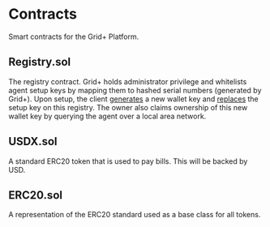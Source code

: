 # Contracts
Smart contracts for the Grid+ Platform.

## Registry.sol
The registry contract. Grid+ holds administrator privilege and whitelists
agent setup keys by mapping them to hashed serial numbers (generated by Grid+).
Upon setup, the client [generates](https://github.com/GridPlus/client/blob/master/init/main.go#L71) a new wallet key and [replaces](https://github.com/GridPlus/client/blob/master/src/rpc/eth.go#L98) the setup key
on this registry.
The owner also claims ownership of this new wallet key by querying the agent over
a local area network.

## USDX.sol
A standard ERC20 token that is used to pay bills. This will be backed by USD.

## ERC20.sol
A representation of the ERC20 standard used as a base class for all tokens.
